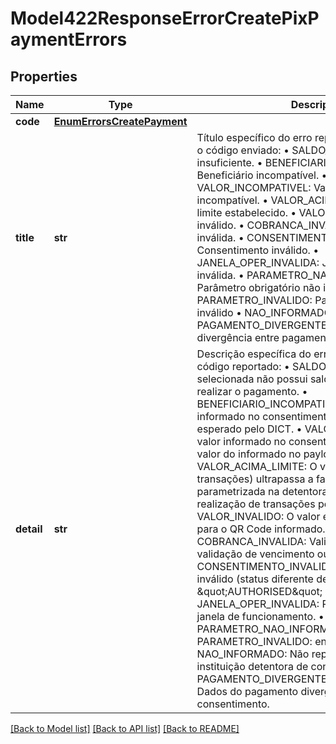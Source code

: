 # Model422ResponseErrorCreatePixPaymentErrors

## Properties
Name | Type | Description | Notes
------------ | ------------- | ------------- | -------------
**code** | [**EnumErrorsCreatePayment**](EnumErrorsCreatePayment.md) |  | 
**title** | **str** | Título específico do erro reportado, de acordo com o código enviado:  • SALDO_INSUFICIENTE: Saldo insuficiente.  • BENEFICIARIO_INCOMPATIVEL: Beneficiário incompatível.  • VALOR_INCOMPATIVEL: Valor da transação incompatível.  • VALOR_ACIMA_LIMITE: Acima do limite estabelecido.  • VALOR_INVALIDO: Valor inválido.  • COBRANCA_INVALIDA: Cobrança inválida.  • CONSENTIMENTO_INVALIDO: Consentimento inválido.  • JANELA_OPER_INVALIDA: Janela de operação inválida.  • PARAMETRO_NAO_INFORMADO: Parâmetro obrigatório não informado  • PARAMETRO_INVALIDO: Parâmetro com valor inválido  • NAO_INFORMADO: Não informado.  • PAGAMENTO_DIVERGENTE_DO_CONSENTIMENTO: divergência entre pagamento e consentimento.  | 
**detail** | **str** | Descrição específica do erro de acordo com o código reportado:  • SALDO_INSUFICIENTE: A conta selecionada não possui saldo suficiente para realizar o pagamento.  • BENEFICIARIO_INCOMPATIVEL: O beneficiário informado no consentimento não é o mesmo do esperado pelo DICT.  • VALOR_INCOMPATIVEL: O valor informado no consentimento não é o mesmo valor do informado no payload de pagamento.  • VALOR_ACIMA_LIMITE: O valor (ou quantidade de transações) ultrapassa a faixa de limite parametrizada na detentora para permitir a realização de transações pelo cliente.  • VALOR_INVALIDO: O valor enviado não é válido para o QR Code informado.  • COBRANCA_INVALIDA: Validação de expiração, validação de vencimento ou Status Válido.  • CONSENTIMENTO_INVALIDO: Consentimento inválido (status diferente de \&quot;AUTHORISED\&quot; ou está expirado).  • JANELA_OPER_INVALIDA: Requisição está fora da janela de funcionamento.  • PARAMETRO_NAO_INFORMADO: endToEndId  • PARAMETRO_INVALIDO: endToEndId  • NAO_INFORMADO: Não reportado/identificado pela instituição detentora de conta.  • PAGAMENTO_DIVERGENTE_DO_CONSENTIMENTO: Dados do pagamento divergentes dos dados do consentimento.  | 

[[Back to Model list]](../README.md#documentation-for-models) [[Back to API list]](../README.md#documentation-for-api-endpoints) [[Back to README]](../README.md)

